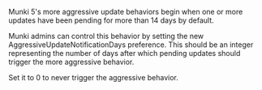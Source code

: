 Munki 5's more aggressive update behaviors begin when one or more updates have been pending for more than 14 days by default.

Munki admins can control this behavior by setting the new AggressiveUpdateNotificationDays preference. This should be an integer representing the number of days after which pending updates should trigger the more aggressive behavior.

Set it to 0 to never trigger the aggressive behavior.
